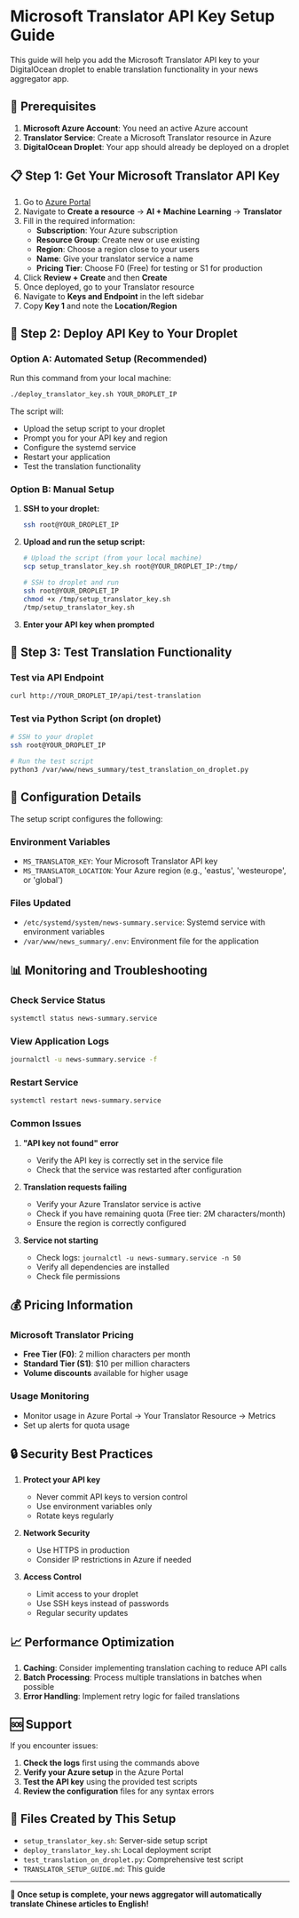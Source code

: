 # Microsoft Translator API Key Setup Guide

This guide will help you add the Microsoft Translator API key to your DigitalOcean droplet to enable translation functionality in your news aggregator app.

## 🔑 Prerequisites

1. **Microsoft Azure Account**: You need an active Azure account
2. **Translator Service**: Create a Microsoft Translator resource in Azure
3. **DigitalOcean Droplet**: Your app should already be deployed on a droplet

## 📋 Step 1: Get Your Microsoft Translator API Key

1. Go to [Azure Portal](https://portal.azure.com/)
2. Navigate to **Create a resource** → **AI + Machine Learning** → **Translator**
3. Fill in the required information:
   - **Subscription**: Your Azure subscription
   - **Resource Group**: Create new or use existing
   - **Region**: Choose a region close to your users
   - **Name**: Give your translator service a name
   - **Pricing Tier**: Choose F0 (Free) for testing or S1 for production
4. Click **Review + Create** and then **Create**
5. Once deployed, go to your Translator resource
6. Navigate to **Keys and Endpoint** in the left sidebar
7. Copy **Key 1** and note the **Location/Region**

## 🚀 Step 2: Deploy API Key to Your Droplet

### Option A: Automated Setup (Recommended)

Run this command from your local machine:

```bash
./deploy_translator_key.sh YOUR_DROPLET_IP
```

The script will:
- Upload the setup script to your droplet
- Prompt you for your API key and region
- Configure the systemd service
- Restart your application
- Test the translation functionality

### Option B: Manual Setup

1. **SSH to your droplet:**
   ```bash
   ssh root@YOUR_DROPLET_IP
   ```

2. **Upload and run the setup script:**
   ```bash
   # Upload the script (from your local machine)
   scp setup_translator_key.sh root@YOUR_DROPLET_IP:/tmp/
   
   # SSH to droplet and run
   ssh root@YOUR_DROPLET_IP
   chmod +x /tmp/setup_translator_key.sh
   /tmp/setup_translator_key.sh
   ```

3. **Enter your API key when prompted**

## 🧪 Step 3: Test Translation Functionality

### Test via API Endpoint
```bash
curl http://YOUR_DROPLET_IP/api/test-translation
```

### Test via Python Script (on droplet)
```bash
# SSH to your droplet
ssh root@YOUR_DROPLET_IP

# Run the test script
python3 /var/www/news_summary/test_translation_on_droplet.py
```

## 🔧 Configuration Details

The setup script configures the following:

### Environment Variables
- `MS_TRANSLATOR_KEY`: Your Microsoft Translator API key
- `MS_TRANSLATOR_LOCATION`: Your Azure region (e.g., 'eastus', 'westeurope', or 'global')

### Files Updated
- `/etc/systemd/system/news-summary.service`: Systemd service with environment variables
- `/var/www/news_summary/.env`: Environment file for the application

## 📊 Monitoring and Troubleshooting

### Check Service Status
```bash
systemctl status news-summary.service
```

### View Application Logs
```bash
journalctl -u news-summary.service -f
```

### Restart Service
```bash
systemctl restart news-summary.service
```

### Common Issues

1. **"API key not found" error**
   - Verify the API key is correctly set in the service file
   - Check that the service was restarted after configuration

2. **Translation requests failing**
   - Verify your Azure Translator service is active
   - Check if you have remaining quota (Free tier: 2M characters/month)
   - Ensure the region is correctly configured

3. **Service not starting**
   - Check logs: `journalctl -u news-summary.service -n 50`
   - Verify all dependencies are installed
   - Check file permissions

## 💰 Pricing Information

### Microsoft Translator Pricing
- **Free Tier (F0)**: 2 million characters per month
- **Standard Tier (S1)**: $10 per million characters
- **Volume discounts** available for higher usage

### Usage Monitoring
- Monitor usage in Azure Portal → Your Translator Resource → Metrics
- Set up alerts for quota usage

## 🔒 Security Best Practices

1. **Protect your API key**
   - Never commit API keys to version control
   - Use environment variables only
   - Rotate keys regularly

2. **Network Security**
   - Use HTTPS in production
   - Consider IP restrictions in Azure if needed

3. **Access Control**
   - Limit access to your droplet
   - Use SSH keys instead of passwords
   - Regular security updates

## 📈 Performance Optimization

1. **Caching**: Consider implementing translation caching to reduce API calls
2. **Batch Processing**: Process multiple translations in batches when possible
3. **Error Handling**: Implement retry logic for failed translations

## 🆘 Support

If you encounter issues:

1. **Check the logs** first using the commands above
2. **Verify your Azure setup** in the Azure Portal
3. **Test the API key** using the provided test scripts
4. **Review the configuration** files for any syntax errors

## 📝 Files Created by This Setup

- `setup_translator_key.sh`: Server-side setup script
- `deploy_translator_key.sh`: Local deployment script  
- `test_translation_on_droplet.py`: Comprehensive test script
- `TRANSLATOR_SETUP_GUIDE.md`: This guide

---

**🎉 Once setup is complete, your news aggregator will automatically translate Chinese articles to English!** 